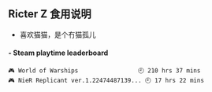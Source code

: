 ## Ricter Z 食用说明
- 喜欢猫猫，是个冇猫孤儿

<!-- steam-box start -->
#### - Steam playtime leaderboard
```text
🎮 World of Warships                 🕘 210 hrs 37 mins
🎮 NieR Replicant ver.1.22474487139... 🕘 17 hrs 22 mins
```
<!-- Powered by https://github.com/YouEclipse/steam-box . -->
<!-- steam-box end -->

